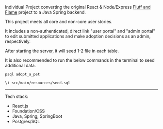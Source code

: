 Individual Project converting the original React & Node/Express [Fluff and Flame](https://github.com/ann-codes/fluff-and-flame) project to a Java Spring backend.

This project meets all core and non-core user stories. 

It includes a non-authenticated, direct link "user portal" and "admin portal" to edit submitted applications and make adoption decisions as an admin, respectively. 

After starting the server, it will seed 1-2 file in each table.

It is also recommended to run the below commands in the terminal to seed additional data.

```
psql adopt_a_pet

\i src/main/resources/seed.sql
```
---
Tech stack: 
- React.js
- Foundation/CSS
- Java, Spring, SpringBoot
- Postgres/SQL
